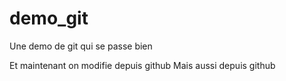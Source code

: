 # demo_git
Une demo de git qui se passe bien

Et maintenant on modifie depuis github 
Mais aussi depuis github
